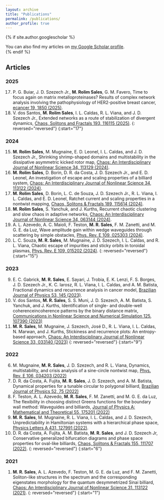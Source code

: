 ```yaml
---
layout: archive
title: "Publications"
permalink: /publications/
author_profile: true
---
```


{% if site.author.googlescholar %}
  <div class="wordwrap">You can also find my articles on <a href="{{site.author.googlescholar}}">my Google Scholar profile</a>.</div>
{% endif %}

## Articles

### 2025

17. P. G. Buiar, J. D. Szezech Jr., **M. Rolim Sales**, G. M. Favero, Time to focus again on matrix metalloproteinases? Results of complex network analysis involving the pathophysiology of HER2-positive breast cancer, [ecancer 19, 1850 (2025)](http://mrolims.github.io/files/mrs17.pdf).
16. V. dos Santos, **M. Rolim Sales**, I. L. Caldas, R. L. Viana, and J. D. Szezech Jr., Extended networks as a route of stabilization of divergent dynamics, [Chaos, Solitons and Fractals 193, 116115 (2025)](http://mrolims.github.io/files/mrs16.pdf).
{: reversed="reversed"}
{:start="17"}

### 2024

15. **M. Rolim Sales**, M. Mugnaine, E. D. Leonel, I. L. Caldas, and J. D. Szezech Jr., Shrinking shrimp-shaped domains and multistability in the dissipative asymmetric kicked rotor map, [Chaos: An Interdisciplinary Journal of Nonlinear Science 34, 113129 (2024)](http://mrolims.github.io/files/mrs15.pdf).
14. **M. Rolim Sales**, D. Borin, D. R. da Costa, J. D. Szezech Jr., and E. D. Leonel, An investigation of escape and scaling properties of a billiard system, [Chaos: An Interdisciplinary Journal of Nonlinear Science 34, 113122 (2024)](http://mrolims.github.io/files/mrs14.pdf).
13. **M. Rolim Sales**, D. Borin, L. C. de Souza, J. D. Szezech Jr., R. L. Viana, I. L. Caldas, and E. D. Leonel, Ratchet current and scaling properties in a nontwist mapping, [Chaos, Solitons & Fractals 189, 115614 (2024)](http://mrolims.github.io/files/mrs13.pdf).
12. **M. Rolim Sales**, S. Yanchuk, and J. Kurths, Recurrent chaotic clustering and slow chaos in adaptive networks, [Chaos: An Interdisciplinary Journal of Nonlinear Science 34, 063144 (2024)](http://mrolims.github.io/files/mrs12.pdf).
11. A. L. Azevedo, A. C. Maioli, F. Teston, **M. R. Sales**, F. M. Zanetti, and M. G. E. da Luz, Wave amplitude gain within wedge waveguides through scattering by simple obstacles, [Phys. Rev. E 109, 025303 (2024)](http://mrolims.github.io/files/mrs11.pdf).
10. L. C. Souza, **M. R. Sales**, M. Mugnaine, J. D. Szezech, I. L. Caldas, and R. L. Viana, Chaotic escape of impurities and sticky orbits in toroidal plasmas, [Phys. Rev. E 109, 015202 (2024)](http://mrolims.github.io/files/mrs10.pdf).
{: reversed="reversed"}
{:start="15"}

### 2023
9. E. C. Gabrick, **M. R. Sales**, E. Sayari, J. Trobia, E. K. Lenzi, F. S. Borges, J. D. Szezech Jr., K. C. Iarosz, R. L. Viana, I. L. Caldas, and A. M. Batista, Fractional dynamics and recurrence analysis in cancer model, [Brazilian Journal of Physics 53, 145 (2023)](http://mrolims.github.io/files/mrs9.pdf).
8. V. dos Santos, **M. R. Sales**, S. S. Muni, J. D. Szezech, A. M. Batista, S. Yanchuk, and J. Kurths, Identification of single- and double-well coherenceincoherence patterns by the binary distance matrix, [Communications in Nonlinear Science and Numerical Simulation 125, 107390 (2023)](http://mrolims.github.io/files/mrs8.pdf)
7. **M. R. Sales**, M. Mugnaine, J. Szezech, José D., R. L. Viana, I. L. Caldas, N. Marwan, and J. Kurths, Stickiness and recurrence plots: An entropy-based approach, [Chaos: An Interdisciplinary Journal of Nonlinear Science 33, 033140 (2023)](http://mrolims.github.io/files/mrs7.pdf)
{: reversed="reversed"}
{:start="9"}

### 2022

6. M. Mugnaine, **M. R. Sales**, J. D. Szezech, and R. L. Viana, Dynamics, multistability, and crisis analysis of a sine-circle nontwist map, [Phys. Rev. E 106, 034203 (2022)](http://mrolims.github.io/files/mrs6.pdf)
5. D. R. da Costa, A. Fujita, **M. R. Sales**, J. D. Szezech, and A. M. Batista, Dynamical properties for a tunable circular to polygonal billiard, [Brazilian Journal of Physics 52, 75 (2022)](http://mrolims.github.io/files/mrs5.pdf)
4. F. Teston, A. L. Azevedo, **M. R. Sales**, F. M. Zanetti, and M. G. E. da Luz, The flexibility in choosing distinct Greens functions for the boundary wall method: Waveguides and billiards, [Journal of Physics A: Mathematical and Theoretical 55, 175201 (2022)](http://mrolims.github.io/files/mrs4.pdf)
3. **M. R. Sales**, M. Mugnaine, R. L. Viana, I. L. Caldas, and J. D. Szezech, Unpredictability in Hamiltonian systems with a hierarchical phase space, [Physics Letters A 431, 127991 (2022)](http://mrolims.github.io/files/mrs3.pdf).
2. D. R. da Costa, A. Fujita, A. M. Batista, **M. R. Sales**, and J. D. Szezech Jr, Conservative generalized bifurcation diagrams and phase space properties for oval-like billiards, [Chaos, Solitons & Fractals 155, 111707 (2022)](http://mrolims.github.io/files/mrs2.pdf).
{: reversed="reversed"}
{:start="6"}

### 2021

1. **M. R. Sales**, A. L. Azevedo, F. Teston, M. G. E. da Luz, and F. M. Zanetti, Soliton-like structures in the spectrum and the corresponding eigenstates morphology for the quantum desymmetrized Sinai billiard, [Chaos: An Interdisciplinary Journal of Nonlinear Science 31, 113122 (2021)](http://mrolims.github.io/files/mrs1.pdf).
{: reversed="reversed"}
{:start="1"}
<!-- {% include base_path %}

{% for post in site.publications reversed %}
  {% include archive-single.html %}
{% endfor %} -->
